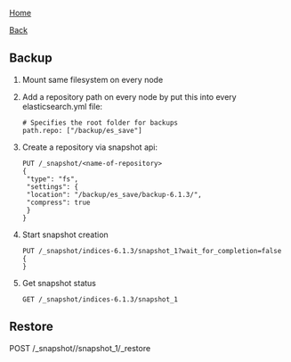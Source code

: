 [Home](/)

[Back](index.md)

## Backup
1. Mount same filesystem on every node
2. Add a repository path on every node by put this into every elasticsearch.yml file: 
    ```
    # Specifies the root folder for backups
    path.repo: ["/backup/es_save"]
    ```
3. Create a repository via snapshot api:
    ```
    PUT /_snapshot/<name-of-repository>
    {
     "type": "fs",
     "settings": {
     "location": "/backup/es_save/backup-6.1.3/",
     "compress": true
     }
    }
    ```
4. Start snapshot creation
    ```
    PUT /_snapshot/indices-6.1.3/snapshot_1?wait_for_completion=false
    {
    }
    ```

5. Get snapshot status
    ```
    GET /_snapshot/indices-6.1.3/snapshot_1
    ```
## Restore
POST /_snapshot/<name-of-repository>/snapshot_1/_restore
    

